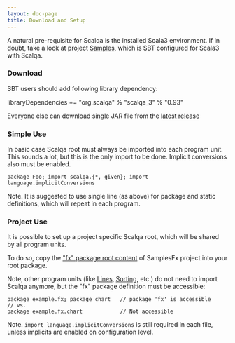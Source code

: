 ```yaml
---
layout: doc-page
title: Download and Setup
---
```


A natural pre-requisite for Scalqa is the installed Scala3 environment. 
If in doubt, take a look at project [Samples](https://github.com/scalqa/samples), which is SBT configured for Scala3 with Scalqa. 

### Download

SBT users should add following library dependency:

libraryDependencies += "org.scalqa" % "scalqa_3" % "0.93"

Everyone else can download single JAR file from the [latest release](https://github.com/scalqa/scalqa/releases)

### Simple Use

In basic case Scalqa root must always be imported into each program unit. This sounds a lot, but this is the only import to be done. 
Implicit conversions also must be enabled. 
```
package Foo; import scalqa.{*, given}; import language.implicitConversions
```
Note. It is suggested to use single line (as above) for package and static definitions, which will repeat in each program.

### Project Use

It is possible to set up a project specific Scalqa root, which will be shared by all program units.

To do so, copy the ["fx" package root content](https://github.com/scalqa/samplesFx/blob/master/src/example/fx/package.scala) 
of SamplesFx project into your root package. 

Note, other program units (like 
[Lines](https://github.com/scalqa/samplesFx/blob/master/src/example/fx/chart/Lines.scala),
[Sorting](https://github.com/scalqa/samplesFx/blob/master/src/example/fx/table/Sorting.scala), etc.)
do not need to import Scalqa anymore, but the "fx" package definition must be accessible:

``` 
package example.fx; package chart   // package 'fx' is accessible
// vs.    
package example.fx.chart            // Not accessible    
```
Note. `import language.implicitConversions` is still required in each file, unless implicits are enabled on configuration level.
